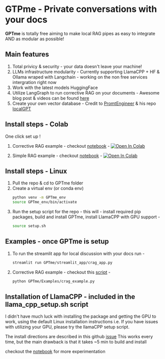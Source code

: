 # GTPme - Private conversations with your docs 

**GPTme** is totally free aiming to make local RAG pipes as easy to integrate AND as modular as possible!

## Main features
1. Total privicy & security - your data doesn't leave your machine! 
2. LLMs infrastructure modularity - Currently supporting LlamaCPP + HF & Ollama wraped with Langchain - working on the non free services intergration right now
3. Work with the latest models HuggingFace 
4. Utilize LangGraph to run corrective RAG on your documents - Awesome blog post & videos can be found [here](https://blog.langchain.dev/agentic-rag-with-langgraph/)
5. Create your own vector database - Credit to [PromtEngineer](https://www.youtube.com/@engineerprompt) & his repo [localGPT](https://github.com/PromtEngineer/localGPT)

## Install steps - Colab
One click set up ! 
1. Corrective RAG example - checkout [notebook](https://github.com/shalvamist/GPTme/blob/main/Examples/notebooks/GPTme_CRAG_terminal_app.ipynb) - [![Open In Colab](https://colab.research.google.com/assets/colab-badge.svg)](https://colab.research.google.com/github/shalvamist/GPTme/blob/main/Examples/notebooks/GPTme_CRAG_terminal_app.ipynb)

2. Simple RAG example - checkout [notebook](https://github.com/shalvamist/GPTme/blob/main/Examples/notebooks/GPTme_Colab.ipynb) - [![Open In Colab](https://colab.research.google.com/assets/colab-badge.svg)](https://colab.research.google.com/github/shalvamist/GPTme/blob/main/Examples/notebooks/GPTme_Colab.ipynb)   

## Install steps - Linux
1. Pull the repo & cd to GPTme folder
2. Create a virtual env (or conda env)
   ```bash
   python venv -m GPTme_env
   source GPTme_env/bin/activate
   ```
4. Run the setup script for the repo - this will - install required pip packages, build and install GPTme, install LlamaCPP with GPU support -
   ```bash
   source setup.sh
   ```

## Examples - once GPTme is setup
1. To run the streamlit app for local discussion with your docs run -
   ```bash
   streamlit run GPTme/streamlit_app/crag_app.py
   ```
2. Corrective RAG example - checkout this [script](https://github.com/shalvamist/GPTme/blob/main/Examples/crag_example.py) -
   ```bash
   python GPTme/Examples/crag_example.py
   ```

## Installation of LlamaCPP - included in the llama_cpp_setup.sh script
I didn't have much luck with installing the package and getting the GPU to work, using the default Linux installation instructions i.e.
If you have issues with utilizing your GPU, please try the llamaCPP setup script. 

The install directions are described in this github [issue](https://github.com/abetlen/llama-cpp-python/issues/509) 
This works every time, but the main drawback is that it takes ~5 min to build and install

checkout the [notebook](https://github.com/shalvamist/GPTme/blob/main/Examples/notebooks/Running_LlamaCPP_in_Colab_GPU.ipynb) for more experimentation 

